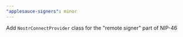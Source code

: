 ```yaml
---
"applesauce-signers": minor
---
```


Add `NostrConnectProvider` class for the "remote signer" part of NIP-46
